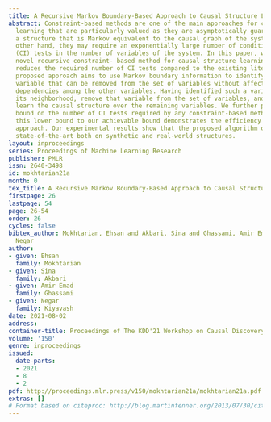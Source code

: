 ```yaml
---
title: A Recursive Markov Boundary-Based Approach to Causal Structure Learning
abstract: Constraint-based methods are one of the main approaches for causal structure
  learning that are particularly valued as they are asymptotically guaranteed to find
  a structure that is Markov equivalent to the causal graph of the system. On the
  other hand, they may require an exponentially large number of conditional independence
  (CI) tests in the number of variables of the system. In this paper, we propose a
  novel recursive constraint- based method for causal structure learning that significantly
  reduces the required number of CI tests compared to the existing literature. The
  proposed approach aims to use Markov boundary information to identify a specific
  variable that can be removed from the set of variables without affecting the statistical
  dependencies among the other variables. Having identified such a variable, we discover
  its neighborhood, remove that variable from the set of variables, and recursively
  learn the causal structure over the remaining variables. We further provide a lower
  bound on the number of CI tests required by any constraint-based method. Comparing
  this lower bound to our achievable bound demonstrates the efficiency of the proposed
  approach. Our experimental results show that the proposed algorithm outperforms
  state-of-the-art both on synthetic and real-world structures.
layout: inproceedings
series: Proceedings of Machine Learning Research
publisher: PMLR
issn: 2640-3498
id: mokhtarian21a
month: 0
tex_title: A Recursive Markov Boundary-Based Approach to Causal Structure Learning
firstpage: 26
lastpage: 54
page: 26-54
order: 26
cycles: false
bibtex_author: Mokhtarian, Ehsan and Akbari, Sina and Ghassami, Amir Emad and Kiyavash,
  Negar
author:
- given: Ehsan
  family: Mokhtarian
- given: Sina
  family: Akbari
- given: Amir Emad
  family: Ghassami
- given: Negar
  family: Kiyavash
date: 2021-08-02
address:
container-title: Proceedings of The KDD'21 Workshop on Causal Discovery
volume: '150'
genre: inproceedings
issued:
  date-parts:
  - 2021
  - 8
  - 2
pdf: http://proceedings.mlr.press/v150/mokhtarian21a/mokhtarian21a.pdf
extras: []
# Format based on citeproc: http://blog.martinfenner.org/2013/07/30/citeproc-yaml-for-bibliographies/
---
```

